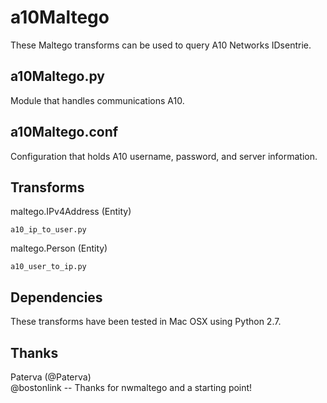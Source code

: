 a10Maltego
==========
These Maltego transforms can be used to query A10 Networks IDsentrie. 

a10Maltego.py 
----------------
Module that handles communications A10.

a10Maltego.conf
----------------
Configuration that holds A10 username, password, and server information.


Transforms
--------------------
maltego.IPv4Address (Entity)

	a10_ip_to_user.py

maltego.Person (Entity)

    a10_user_to_ip.py

Dependencies 
-------------
These transforms have been tested in Mac OSX using Python 2.7.

Thanks
-----------------
Paterva (@Paterva)<br/>
@bostonlink -- Thanks for nwmaltego and a starting point!
